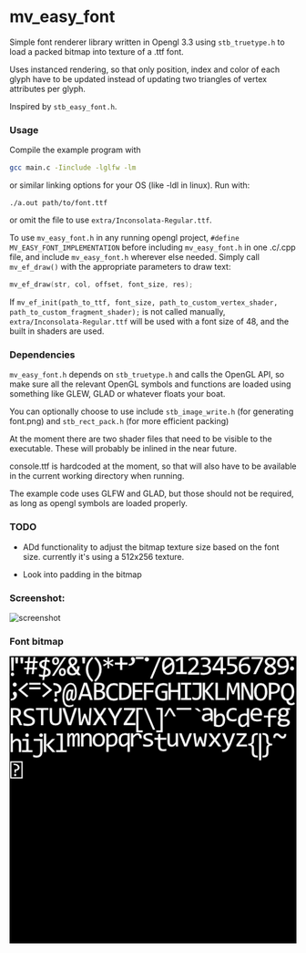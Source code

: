 # mv_easy_font

Simple font renderer library written in Opengl 3.3 using `stb_truetype.h` to load a packed bitmap into texture of a .ttf font. 

Uses instanced rendering, so that only position, index and color of each glyph have to be updated instead of updating two triangles of vertex attributes per glyph. 

Inspired by `stb_easy_font.h`.

### Usage
Compile the example program with 
```bash
gcc main.c -Iinclude -lglfw -lm
```
or similar linking options for your OS (like -ldl in linux). Run with:
```
./a.out path/to/font.ttf
```
or omit the file to use `extra/Inconsolata-Regular.ttf`.

To use `mv_easy_font.h` in any running opengl project, `#define MV_EASY_FONT_IMPLEMENTATION` before including `mv_easy_font.h` in one .c/.cpp file, and include `mv_easy_font.h` wherever else needed. Simply call `mv_ef_draw()` with the appropriate parameters to draw text:
```C
mv_ef_draw(str, col, offset, font_size, res);
```

If `mv_ef_init(path_to_ttf, font_size, path_to_custom_vertex_shader, path_to_custom_fragment_shader);` is not called manually, `extra/Inconsolata-Regular.ttf` will be used with a font size of 48, and the built in shaders are used. 

### Dependencies

`mv_easy_font.h` depends on `stb_truetype.h` and calls the OpenGL API, so make sure all the relevant OpenGL symbols and functions are loaded using something like GLEW, GLAD or whatever floats your boat.

You can optionally choose to use include `stb_image_write.h` (for generating font.png) and `stb_rect_pack.h` (for more efficient packing)

At the moment there are two shader files that need to be visible to the executable. These will probably be inlined in the near future.

console.ttf is hardcoded at the moment, so that will also have to be available in the current working directory when running.

The example code uses GLFW and GLAD, but those should not be required, as long as opengl symbols are loaded properly.

### TODO

- ADd functionality to adjust the bitmap texture size based on the font size. currently it's using a 512x256 texture. 

- Look into padding in the bitmap

### Screenshot:
![screenshot](http://i.imgur.com/zSHHVo7.png)

### Font bitmap

![font](extra/font.png)
